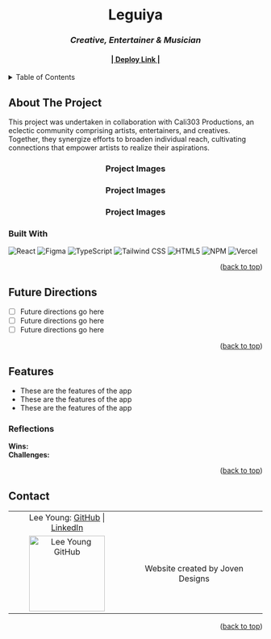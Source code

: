 <a name="readme-top"></a>

<!-- HEADER -->
<h1 align="center">Leguiya</h1>

<h3 align="center"><i>Creative, Entertainer & Musician</i></h3>

<h4 align="center"><a href="https://github.com/Leoy23/leguiyas-app/"> | <strong>Deploy Link</strong> |</a></h4>

<p></p>

<!-- TABLE OF CONTENTS -->
<details>
  <summary>Table of Contents</summary>
  <ol>
    <li>
      <a href="#about-the-project">About The Project</a>
      <ul>
        <li><a href="#built-with">Built With</a></li>
      </ul>
    </li>
    <li><a href="#future-directions">Future Directions</a></li>
    <li>
        <a href="#features">Features</a>
        <ul>
            <li><a href="#reflections">Reflections</a>
        </ul>
    </li>
    <li><a href="#contact">Contact</a></li>
  </ol>
</details>

## About The Project
This project was undertaken in collaboration with Cali303 Productions, an eclectic community comprising artists, entertainers, and creatives. Together, they synergize efforts to broaden individual reach, cultivating connections that empower artists to realize their aspirations.<br>

<h3 align="center">Project Images</h3>
<h3 align="center">Project Images</h3>
<h3 align="center">Project Images</h3>


### Built With

![React][React-shield]
![Figma][Figma-shield]
![TypeScript][TypesScript-shield]
![Tailwind CSS][Tailwind-shield]
![HTML5][HTML-shield]
![NPM][NPM-shield]
![Vercel][Vercel-shield]

<p align="right">(<a href="#readme-top">back to top</a>)</p>

## Future Directions

- [ ] Future directions go here
- [ ] Future directions go here
- [ ] Future directions go here

<p align="right">(<a href="#readme-top">back to top</a>)</p>

## Features

- These are the features of the app
- These are the features of the app
- These are the features of the app
  


### Reflections
<b>Wins:</b><br>
<b>Challenges:</b><br>


<p align="right">(<a href="#readme-top">back to top</a>)</p>

## Contact

<table align="center">
    <tr>
        <td align="center"> Lee Young: <a href="https://github.com/leoy23">GitHub</a> | <a href="https://www.linkedin.com/in/leah-young-fe/">LinkedIn</a></td>
    </tr>
 <td align="center"><img src="https://avatars.githubusercontent.com/u/106054421?v=4" alt="Lee Young GitHub"
 width="150" height="auto" /></td>
<td align="center"> Website created by Joven Designs </td>
</table>

<p align="right">(<a href="#readme-top">back to top</a>)</p>


<!-- MARKDOWN LINKS & IMAGES -->
[React-shield]: https://img.shields.io/badge/React-20232A?style=for-the-badge&logo=react&logoColor=61DAFB
[Figma-shield]: https://img.shields.io/badge/Figma-F24E1E?style=for-the-badge&logo=figma&logoColor=white
[TypesScript-shield]: https://img.shields.io/badge/TypeScript-007ACC?style=for-the-badge&logo=typescript&logoColor=white
[Tailwind-shield]: https://img.shields.io/badge/Tailwind_CSS-38B2AC?style=for-the-badge&logo=tailwind-css&logoColor=white
[HTML-shield]: https://img.shields.io/badge/HTML5-E34F26?style=for-the-badge&logo=html5&logoColor=white
[NPM-shield]: https://img.shields.io/badge/npm-CB3837?style=for-the-badge&logo=npm&logoColor=white
[Vercel-shield]: https://img.shields.io/badge/vercel-%23000000.svg?style=for-the-badge&logo=vercel&logoColor=white
